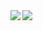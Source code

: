 <a href= "https://github.com/anuraghazra/github-readme-stats">
  <img align="left" src="https://github-readme-stats.vercel.app/api?username=takama&custom_title=Igor's%20Github%20Stats&count_private=true&include_all_commits=true&show_icons=true&theme=github_dark&line_height=27&border_color=00FF00" />
</a>
<a href="https://github.com/anuraghazra/github-readme-stats">
 <img align="left" src="https://github-readme-stats.vercel.app/api/top-langs/?username=takama&langs_count=3&hide=makefile,dockerfile,html&theme=github_dark&border_color=00FF00" />
</a>
